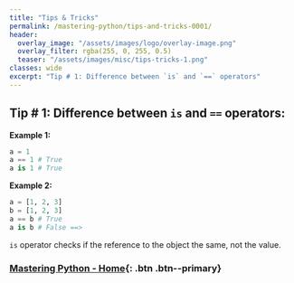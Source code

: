 ```yaml
---
title: "Tips & Tricks"
permalink: /mastering-python/tips-and-tricks-0001/
header:
  overlay_image: "/assets/images/logo/overlay-image.png"
  overlay_filter: rgba(255, 0, 255, 0.5)
  teaser: "/assets/images/misc/tips-tricks-1.png"
classes: wide
excerpt: "Tip # 1: Difference between `is` and `==` operators"
---
```


## Tip # 1: Difference between `is` and `==` operators:

**Example 1:**
```Python
a = 1
a == 1 # True
a is 1 # True
```
**Example 2:**
```python
a = [1, 2, 3]
b = [1, 2, 3]
a == b # True
a is b # False ==>
```
`is` operator checks if the reference to the object the same, not the value.

### [Mastering Python - Home](/mastering-python/){: .btn .btn--primary}
